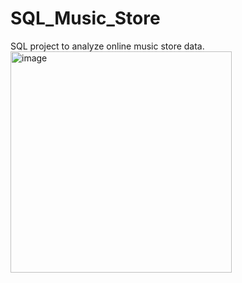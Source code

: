 # SQL_Music_Store
SQL project to analyze online music store data.<br>
<img width="354" alt="image" src="https://github.com/Dhruvkamshetty/SQL_Music_Store/assets/139982333/73b917c0-88bc-4fce-9c1b-2afaab9d8a34">
